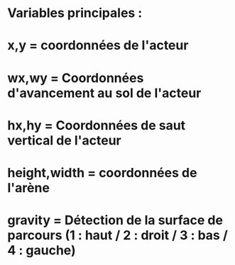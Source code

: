 # Variables principales : 
# x,y = coordonnées de l'acteur
# wx,wy = Coordonnées d'avancement au sol de l'acteur
# hx,hy = Coordonnées de saut vertical de l'acteur
# height,width = coordonnées de l'arène
# gravity = Détection de la surface de parcours (1 : haut / 2 : droit / 3 : bas / 4 : gauche)
